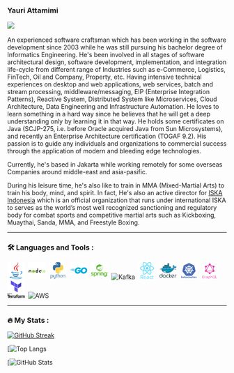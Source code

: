 ### Yauri Attamimi

<div id="header">
  <img src="https://media.giphy.com/media/fwWN1z5x11VaLEqMdD/giphy.gif" width="100"/>
</div>

An experienced software craftsman which has been working in the software development since 2003 while he was still pursuing his bachelor degree of Informatics Engineering. He's been involved in all stages of software architectural design, software development, implementation, and integration life-cycle from different range of Industries such as e-Commerce, Logistics, FinTech, Oil and Company, Property, etc. Having intensive technical experiences on desktop and web applications, web services, batch and stream processing, middleware/messaging, EIP (Enterprise Integration Patterns), Reactive System, Distributed System like Microservices, Cloud Architecture, Data Engineering and Infrastructure Automation. He loves to learn something in a hard way since he believes that he will get a deep understanding only by learning it in that way. He holds some certificates on Java (SCJP-275, i.e. before Oracle acquired Java from Sun Microsystems), and recently an Enterprise Architecture certification (TOGAF 9.2). His passion is to guide any individuals and organizations to commercial success through the application of modern and bleeding edge technologies.

Currently, he's based in Jakarta while working remotely for some overseas Companies around middle-east and asia-pasific.

During his leisure time, he's also like to train in MMA (Mixed-Martial Arts) to train his body, mind, and spirit. 
In fact, He's also an active director for [ISKA Indonesia](https://iskaindonesia.com) which is an official organization that runs under international ISKA to serves as the world’s most well recognized sanctioning and regulatory body for combat sports and competitive martial arts such as Kickboxing, Muaythai, Sanda, MMA, and Freestyle Boxing.

---

### :hammer_and_wrench: Languages and Tools :

<div>
  <img src="https://github.com/devicons/devicon/blob/master/icons/java/java-original.svg" title="Java" alt="Java" width="40" height="40" />&nbsp;
  <img src="https://github.com/devicons/devicon/blob/master/icons/nodejs/nodejs-original-wordmark.svg" title="NodeJS" alt="NodeJS" width="40" height="40" />&nbsp;
  <img src="https://github.com/devicons/devicon/blob/master/icons/python/python-original-wordmark.svg" title="Python" alt="Python" width="40" height="40" />&nbsp;
  <img src="https://github.com/devicons/devicon/blob/master/icons/go/go-original-wordmark.svg" title="Go" alt="Go" width="40" height="40" />&nbsp;
  <img src="https://github.com/devicons/devicon/blob/master/icons/spring/spring-original-wordmark.svg" title="Spring" alt="Spring" width="40" height="40" />&nbsp;
  <img src="https://cdn.jsdelivr.net/gh/devicons/devicon/icons/apachekafka/apachekafka-original.svg" title="Kafka" alt="Kafka" width="40" height="40" />&nbsp;
  <img src="https://github.com/devicons/devicon/blob/master/icons/react/react-original-wordmark.svg" title="React" alt="React" width="40" height="40" />&nbsp;
  <img src="https://github.com/devicons/devicon/blob/master/icons/docker/docker-original-wordmark.svg" title="Docker" alt="Docker" width="40" height="40" />&nbsp;
  <img src="https://github.com/devicons/devicon/blob/master/icons/kubernetes/kubernetes-plain-wordmark.svg" title="K8s" alt="K8s" width="40" height="40" />&nbsp;
  <img src="https://github.com/devicons/devicon/blob/master/icons/graphql/graphql-plain-wordmark.svg" title="GraphQL" alt="GraphQL" width="40" height="40" />&nbsp;
  <img src="https://github.com/devicons/devicon/blob/master/icons/terraform/terraform-original-wordmark.svg" title="Terraform" alt="Terraform" width="40" height="40"/>&nbsp;
  <img src="https://cdn.jsdelivr.net/gh/devicons/devicon/icons/amazonwebservices/amazonwebservices-plain-wordmark.svg" title="AWS" alt="AWS" width="55" height="45" />&nbsp;
</div>

---

### :fire: My Stats :

[![GitHub Streak](https://streak-stats.demolab.com/?user=yauritux&theme=dark&background=000000)](https://git.io/streak-stats)

[![Top Langs](https://github-readme-stats.vercel.app/api/top-langs/?username=yauritux&layout=compact&theme=vision-friendly-dark&langs_count=10)

[![GitHub Stats](https://github-readme-stats.vercel.app/api?username=yauritux&show_icons=true&theme=radical&count_private=true&hide=contribs)

